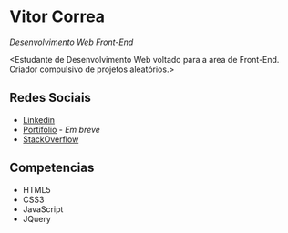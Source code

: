 # Vitor Correa
*Desenvolvimento Web Front-End*

<Estudante de Desenvolvimento Web voltado para a area de Front-End. Criador compulsivo de projetos aleatórios.>


## Redes Sociais
* [Linkedin](https://www.linkedin.com/in/vitorcorrearosa/)
* [Portifólio]() - *Em breve*
* [StackOverflow](https://pt.stackoverflow.com/users/203843/vitor-correa)

## Competencias
* HTML5
* CSS3
* JavaScript
* JQuery
